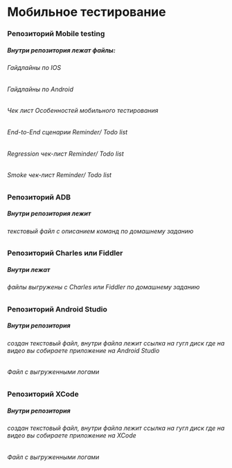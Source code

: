 # Мобильное тестирование

### Репозиторий Mobile testing 
##### Внутри репозитория лежат файлы:
###### Гайдлайны по IOS
###### Гайдлайны по Android
###### Чек лист Особенностей мобильного тестирования
###### End-to-End сценарии Reminder/ Todo list
###### Regression чек-лист Reminder/ Todo list
###### Smoke чек-лист Reminder/ Todo list
### Репозиторий ADB 
##### Внутри репозитория лежит
###### текстовый файл с описанием команд по домашнему заданию
### Репозиторий Charles или Fiddler
##### Внутри лежат 
###### файлы выгружены с Charles или Fiddler по домашнему заданию
### Репозиторий Android Studio  
##### Внутри репозитория 
###### создан текстовый файл, внутри файла лежит ссылка на гугл диск где на видео вы собираете приложение на Android Studio 
###### Файл с выгруженными логами
### Репозиторий XCode
##### Внутри репозитория
###### создан текстовый файл, внутри файла лежит ссылка на гугл диск где на видео вы собираете приложение на XCode
###### Файл с выгруженными логами
